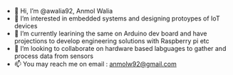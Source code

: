 - 👋 Hi, I’m @awalia92, Anmol Walia
- 👀 I’m interested in embedded systems and designing protoypes of IoT devices
- 🌱 I’m currently learining the same on Arduino dev board and have projections to develop engineering solutions with Raspberry pi etc
- 💞️ I’m looking to collaborate on hardware based labguages to gather and process data from sensors
- 📫 You may reach me on email : anmolw92@gmail.com

<!---
awalia92/awalia92 is a ✨ special ✨ repository because its `README.md` (this file) appears on your GitHub profile.
You can click the Preview link to take a look at your changes.
--->
